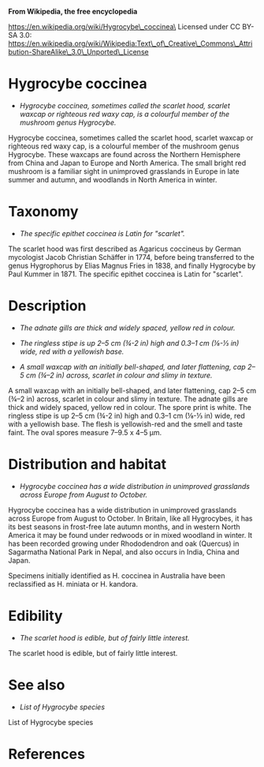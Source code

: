 **From Wikipedia, the free encyclopedia**

https://en.wikipedia.org/wiki/Hygrocybe\_coccinea\
Licensed under CC BY-SA 3.0:\
https://en.wikipedia.org/wiki/Wikipedia:Text\_of\_Creative\_Commons\_Attribution-ShareAlike\_3.0\_Unported\_License

Hygrocybe coccinea
==================

-   *Hygrocybe coccinea, sometimes called the scarlet hood, scarlet
    waxcap or righteous red waxy cap, is a colourful member of the
    mushroom genus Hygrocybe.*

Hygrocybe coccinea, sometimes called the scarlet hood, scarlet waxcap or
righteous red waxy cap, is a colourful member of the mushroom genus
Hygrocybe. These waxcaps are found across the Northern Hemisphere from
China and Japan to Europe and North America. The small bright red
mushroom is a familiar sight in unimproved grasslands in Europe in late
summer and autumn, and woodlands in North America in winter.

Taxonomy
========

-   *The specific epithet coccinea is Latin for "scarlet".*

The scarlet hood was first described as Agaricus coccineus by German
mycologist Jacob Christian Schäffer in 1774, before being transferred to
the genus Hygrophorus by Elias Magnus Fries in 1838, and finally
Hygrocybe by Paul Kummer in 1871. The specific epithet coccinea is Latin
for "scarlet".

Description
===========

-   *The adnate gills are thick and widely spaced, yellow red in
    colour.*

-   *The ringless stipe is up 2–5 cm (¾-2 in) high and 0.3–1 cm (⅛-⅓ in)
    wide, red with a yellowish base.*

-   *A small waxcap with an initially bell-shaped, and later flattening,
    cap 2–5 cm (¾–2 in) across, scarlet in colour and slimy in texture.*

A small waxcap with an initially bell-shaped, and later flattening, cap
2–5 cm (¾–2 in) across, scarlet in colour and slimy in texture. The
adnate gills are thick and widely spaced, yellow red in colour. The
spore print is white. The ringless stipe is up 2–5 cm (¾-2 in) high and
0.3–1 cm (⅛-⅓ in) wide, red with a yellowish base. The flesh is
yellowish-red and the smell and taste faint. The oval spores measure
7–9.5 x 4–5 μm.

Distribution and habitat
========================

-   *Hygrocybe coccinea has a wide distribution in unimproved grasslands
    across Europe from August to October.*

Hygrocybe coccinea has a wide distribution in unimproved grasslands
across Europe from August to October. In Britain, like all Hygrocybes,
it has its best seasons in frost-free late autumn months, and in western
North America it may be found under redwoods or in mixed woodland in
winter. It has been recorded growing under Rhododendron and oak
(Quercus) in Sagarmatha National Park in Nepal, and also occurs in
India, China and Japan.

Specimens initially identified as H. coccinea in Australia have been
reclassified as H. miniata or H. kandora.

Edibility
=========

-   *The scarlet hood is edible, but of fairly little interest.*

The scarlet hood is edible, but of fairly little interest.

See also
========

-   *List of Hygrocybe species*

List of Hygrocybe species

References
==========
